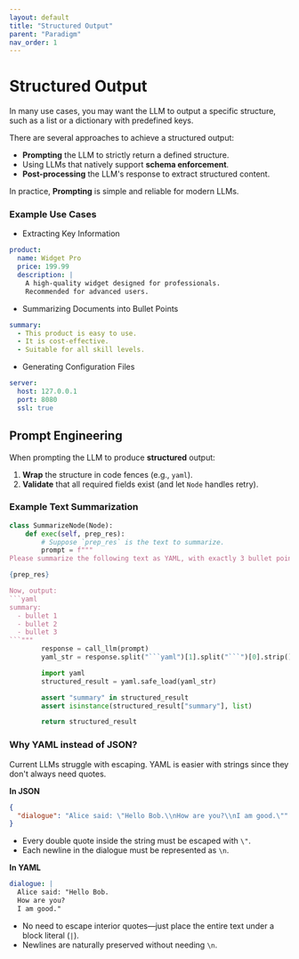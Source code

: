 ```yaml
---
layout: default
title: "Structured Output"
parent: "Paradigm"
nav_order: 1
---
```


# Structured Output

In many use cases, you may want the LLM to output a specific structure, such as a list or a dictionary with predefined keys.

There are several approaches to achieve a structured output:
- **Prompting** the LLM to strictly return a defined structure.
- Using LLMs that natively support **schema enforcement**.
- **Post-processing** the LLM's response to extract structured content.

In practice, **Prompting** is simple and reliable for modern LLMs.

### Example Use Cases

- Extracting Key Information 

```yaml
product:
  name: Widget Pro
  price: 199.99
  description: |
    A high-quality widget designed for professionals.
    Recommended for advanced users.
```

- Summarizing Documents into Bullet Points

```yaml
summary:
  - This product is easy to use.
  - It is cost-effective.
  - Suitable for all skill levels.
```

- Generating Configuration Files

```yaml
server:
  host: 127.0.0.1
  port: 8080
  ssl: true
```

## Prompt Engineering

When prompting the LLM to produce **structured** output:
1. **Wrap** the structure in code fences (e.g., `yaml`).
2. **Validate** that all required fields exist (and let `Node` handles retry).

### Example Text Summarization

```python
class SummarizeNode(Node):
    def exec(self, prep_res):
        # Suppose `prep_res` is the text to summarize.
        prompt = f"""
Please summarize the following text as YAML, with exactly 3 bullet points

{prep_res}

Now, output:
```yaml
summary:
  - bullet 1
  - bullet 2
  - bullet 3
```"""
        response = call_llm(prompt)
        yaml_str = response.split("```yaml")[1].split("```")[0].strip()

        import yaml
        structured_result = yaml.safe_load(yaml_str)

        assert "summary" in structured_result
        assert isinstance(structured_result["summary"], list)

        return structured_result
```

### Why YAML instead of JSON?

Current LLMs struggle with escaping. YAML is easier with strings since they don't always need quotes.

**In JSON**  

```json
{
  "dialogue": "Alice said: \"Hello Bob.\\nHow are you?\\nI am good.\""
}
```

- Every double quote inside the string must be escaped with `\"`.
- Each newline in the dialogue must be represented as `\n`.

**In YAML**  

```yaml
dialogue: |
  Alice said: "Hello Bob.
  How are you?
  I am good."
```

- No need to escape interior quotes—just place the entire text under a block literal (`|`).
- Newlines are naturally preserved without needing `\n`.